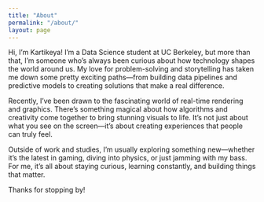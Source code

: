 ```yaml
---
title: "About"
permalink: "/about/"
layout: page
---
```


Hi, I’m Kartikeya! I’m a Data Science student at UC Berkeley, but more than that, I’m someone who’s always been curious about how technology shapes the world around us. My love for problem-solving and storytelling has taken me down some pretty exciting paths—from building data pipelines and predictive models to creating solutions that make a real difference.

Recently, I’ve been drawn to the fascinating world of real-time rendering and graphics. There’s something magical about how algorithms and creativity come together to bring stunning visuals to life. It’s not just about what you see on the screen—it’s about creating experiences that people can truly feel.

Outside of work and studies, I’m usually exploring something new—whether it’s the latest in gaming, diving into physics, or just jamming with my bass. For me, it’s all about staying curious, learning constantly, and building things that matter.

Thanks for stopping by!
